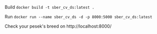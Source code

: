 Build ``docker build -t sber_cv_ds:latest .`` 

Run ``docker run --name sber_cv_ds -d -p 8000:5000 sber_cv_ds:latest``

Check your pesek's breed on http://localhost:8000/

